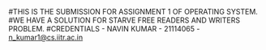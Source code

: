 #THIS IS THE SUBMISSION FOR ASSIGNMENT 1 OF OPERATING SYSTEM.
#WE HAVE A SOLUTION FOR STARVE FREE READERS AND WRITERS PROBLEM. 
#CREDENTIALS - NAVIN KUMAR - 21114065 - n_kumar1@cs.iitr.ac.in 
